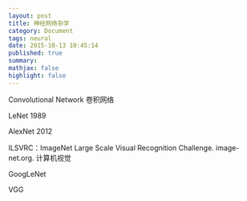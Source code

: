 ```yaml
---
layout: post
title: 神经网络杂学
category: Document
tags: neural
date: 2015-10-13 10:45:14
published: true
summary:
mathjax: false
highlight: false
---
```


Convolutional Network 卷积网络

LeNet 1989

AlexNet 2012

ILSVRC：ImageNet Large Scale Visual Recognition Challenge. image-net.org. 计算机视觉

GoogLeNet

VGG

